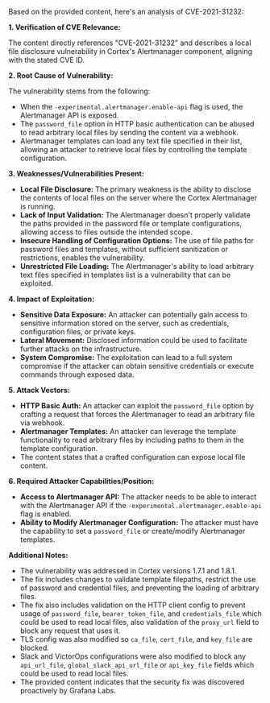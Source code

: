 Based on the provided content, here's an analysis of CVE-2021-31232:

**1. Verification of CVE Relevance:**

The content directly references "CVE-2021-31232" and describes a local file disclosure vulnerability in Cortex's Alertmanager component, aligning with the stated CVE ID.

**2. Root Cause of Vulnerability:**

The vulnerability stems from the following:

*   When the `-experimental.alertmanager.enable-api` flag is used, the Alertmanager API is exposed.
*   The `password_file` option in HTTP basic authentication can be abused to read arbitrary local files by sending the content via a webhook.
*   Alertmanager templates can load any text file specified in their list, allowing an attacker to retrieve local files by controlling the template configuration.

**3. Weaknesses/Vulnerabilities Present:**

*   **Local File Disclosure:** The primary weakness is the ability to disclose the contents of local files on the server where the Cortex Alertmanager is running.
*   **Lack of Input Validation:** The Alertmanager doesn't properly validate the paths provided in the password file or template configurations, allowing access to files outside the intended scope.
*   **Insecure Handling of Configuration Options:** The use of file paths for password files and templates, without sufficient sanitization or restrictions, enables the vulnerability.
*   **Unrestricted File Loading:** The Alertmanager's ability to load arbitrary text files specified in templates list is a vulnerability that can be exploited.

**4. Impact of Exploitation:**

*   **Sensitive Data Exposure:** An attacker can potentially gain access to sensitive information stored on the server, such as credentials, configuration files, or private keys.
*   **Lateral Movement:** Disclosed information could be used to facilitate further attacks on the infrastructure.
*   **System Compromise:** The exploitation can lead to a full system compromise if the attacker can obtain sensitive credentials or execute commands through exposed data.

**5. Attack Vectors:**

*   **HTTP Basic Auth:** An attacker can exploit the `password_file` option by crafting a request that forces the Alertmanager to read an arbitrary file via webhook.
*   **Alertmanager Templates:** An attacker can leverage the template functionality to read arbitrary files by including paths to them in the template configuration.
*   The content states that a crafted configuration can expose local file content.

**6. Required Attacker Capabilities/Position:**

*   **Access to Alertmanager API:** The attacker needs to be able to interact with the Alertmanager API if the `-experimental.alertmanager.enable-api` flag is enabled.
*   **Ability to Modify Alertmanager Configuration:** The attacker must have the capability to set a `password_file` or create/modify Alertmanager templates.

**Additional Notes:**

*   The vulnerability was addressed in Cortex versions 1.7.1 and 1.8.1.
*   The fix includes changes to validate template filepaths, restrict the use of password and credential files, and preventing the loading of arbitrary files.
* The fix also includes validation on the HTTP client config to prevent usage of `password_file`, `bearer_token_file`, and `credentials_file` which could be used to read local files, also validation of the `proxy_url` field to block any request that uses it.
* TLS config was also modified so `ca_file`, `cert_file`, and `key_file` are blocked.
* Slack and VictorOps configurations were also modified to block any `api_url_file`, `global_slack_api_url_file` or `api_key_file` fields which could be used to read local files.
* The provided content indicates that the security fix was discovered proactively by Grafana Labs.